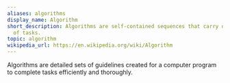 ```yaml
---
aliases: algorithms
display_name: Algorithm
short_description: Algorithms are self-contained sequences that carry out a variety
  of tasks.
topic: algorithm
wikipedia_url: https://en.wikipedia.org/wiki/Algorithm
---
```

Algorithms are detailed sets of guidelines created for a computer program to complete tasks efficiently and thoroughly.

